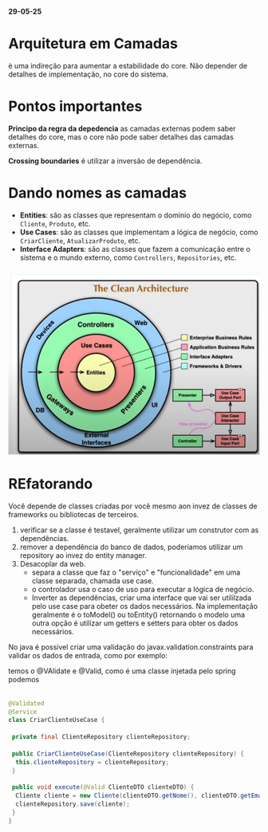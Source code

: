 **29-05-25**

# Arquitetura em Camadas

è uma indireção para aumentar a estabilidade do core. Não depender de detalhes de implementação, no core do sistema.

# Pontos importantes

**Principo da regra da depedencia** as camadas externas podem saber detalhes do core, mas o core não pode saber detalhes das camadas externas.

**Crossing boundaries** é utilizar a inversão de dependência.

# Dando nomes as camadas

- **Entities**: são as classes que representam o domínio do negócio, como `Cliente`, `Produto`, etc.
- **Use Cases**: são as classes que implementam a lógica de negócio, como `CriarCliente`, `AtualizarProduto`, etc.
- **Interface Adapters**: são as classes que fazem a comunicação entre o sistema e o mundo externo, como `Controllers`, `Repositories`, etc.

![alt text](image.png)

# REfatorando

Você depende de classes criadas por você mesmo aon invez de classes de frameworks ou bibliotecas de terceiros.

1. verificar se a classe é testavel, geralmente utilizar um construtor com as dependências.
2. remover a dependência do banco de dados, poderiamos utilizar um repository ao invez do entity manager.
3. Desacoplar da web.
   - separa a classe que faz o "serviço" e "funcionalidade" em uma classe separada, chamada use case.
   - o controlador usa o caso de uso para executar a lógica de negócio.
   - Inverter as dependências, criar uma interface que vai ser utililzada pelo use case para obeter os dados necessários. Na implementação geralmente é o toModel() ou toEntity() retornando o modelo uma outra opção é utilizar um getters e setters para obter os dados necessários.

No java é possivel criar uma validação do javax.validation.constraints para validar os dados de entrada, como por exemplo:

temos o @VAlidate e @Valid, como é uma classe injetada pelo spring podemos

```java

@Validated
@Service
class CriarClienteUseCase {

 private final ClienteRepository clienteRepository;

 public CriarClienteUseCase(ClienteRepository clienteRepository) {
  this.clienteRepository = clienteRepository;
 }

 public void execute(@Valid ClienteDTO clienteDTO) {
  Cliente cliente = new Cliente(clienteDTO.getNome(), clienteDTO.getEmail());
  clienteRepository.save(cliente);
 }
}
```
